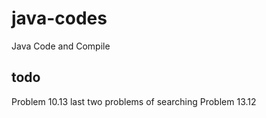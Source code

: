 # java-codes
Java Code and Compile

## todo
Problem 10.13
last two problems of searching
Problem 13.12

